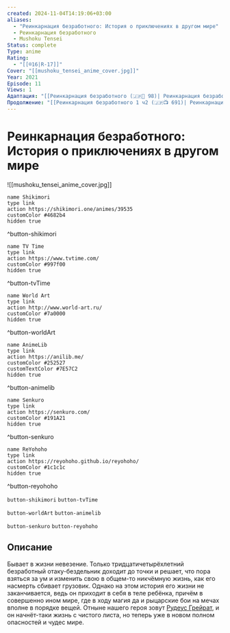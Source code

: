 ```yaml
---
created: 2024-11-04T14:19:06+03:00
aliases:
  - "Реинкарнация безработного: История о приключениях в другом мире"
  - Реинкарнация безработного
  - Mushoku Tensei
Status: complete
Type: anime
Rating:
  - "[[®️16|R-17]]"
Cover: "[[mushoku_tensei_anime_cover.jpg]]"
Year: 2021
Episode: 11
Views: 1
Адаптация: "[[Реинкарнация безработного (🇯🇵📘 98)| Реинкарнация безработного]]"
Продолжение: "[[Реинкарнация безработного 1 ч2 (🇯🇵📺 691)| Реинкарнация безработного. Часть 2]]"
---
```


# Реинкарнация безработного: История о приключениях в другом мире

![[mushoku_tensei_anime_cover.jpg]]

```button
name Shikimori
type link
action https://shikimori.one/animes/39535
customColor #4682b4
hidden true
```
^button-shikimori

```button
name TV Time
type link
action https://www.tvtime.com/
customColor #997f00
hidden true
```
^button-tvTime

```button
name World Art
type link
action http://www.world-art.ru/
customColor #7a0000
hidden true
```
^button-worldArt

```button
name AnimeLib
type link
action https://anilib.me/
customColor #252527
customTextColor #7E57C2
hidden true
```
^button-animelib

```button
name Senkuro
type link
action https://senkuro.com/
customColor #191A21
hidden true
```
^button-senkuro

```button
name ReYohoho
type link
action https://reyohoho.github.io/reyohoho/
customColor #1c1c1c
hidden true
```
^button-reyohoho

`button-shikimori` `button-tvTime`

`button-worldArt` `button-animelib`

`button-senkuro` `button-reyohoho`

## Описание

Бывает в жизни невезение. Только тридцатичетырёхлетний безработный отаку-бездельник доходит до точки и решает, что пора взяться за ум и изменить свою в общем-то никчёмную жизнь, как его насмерть сбивает грузовик. Однако на этом история его жизни не заканчивается, ведь он приходит в себя в теле ребёнка, причём в совершенно ином мире, где в ходу магия да и рыцарские бои на мечах вполне в порядке вещей. Отныне нашего героя зовут [Рудеус Грейрат](https://shikimori.one/characters/111245-rudeus-greyrat), и он начнёт-таки жизнь с чистого листа, но теперь уже в новом полном опасностей и чудес мире.
